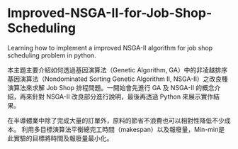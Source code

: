 # Improved-NSGA-II-for-Job-Shop-Scheduling
Learning how to implement a improved NSGA-II algorithm for job shop scheduling problem in python.

本主題主要介紹如何透過基因演算法（Genetic Algorithm, GA）中的非凌越排序基因演算法（Nondominated Sorting Genetic Algorithm II, NSGA-II）之改良種演算法來求解 Job Shop 排程問題。一開始會先進行 GA 及 NSGA-II 的概念介紹，再來針對 NSGA-II 改良部分進行說明，最後再透過 Python 來展示實作結果。

在半導體業中除了完成大量的訂單外，原料的節省不浪費也可以相對性降低不少成本。
利用多目標演算法平衡總完工時間（makespan）以及報廢量，Min-min是此實驗的目標將時間及報廢量最小化。
